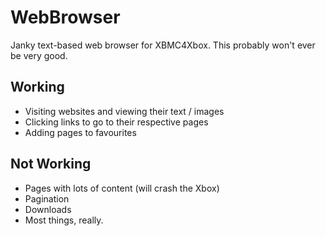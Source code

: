 # WebBrowser
Janky text-based web browser for XBMC4Xbox. This probably won't ever be very good.

## Working
- Visiting websites and viewing their text / images
- Clicking links to go to their respective pages
- Adding pages to favourites 

## Not Working
- Pages with lots of content (will crash the Xbox)
- Pagination
- Downloads
- Most things, really.

